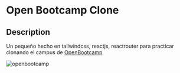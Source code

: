 # Open Bootcamp Clone

## Description

Un pequeño hecho en tailwindcss, reactjs, reactrouter para practicar clonando el campus de [OpenBootcamp](https://campus.open-bootcamp.com/) 

![openbootcamp](https://user-images.githubusercontent.com/92652351/197416966-81f5a4a0-a384-45b9-bcd2-61973ee64630.PNG)
